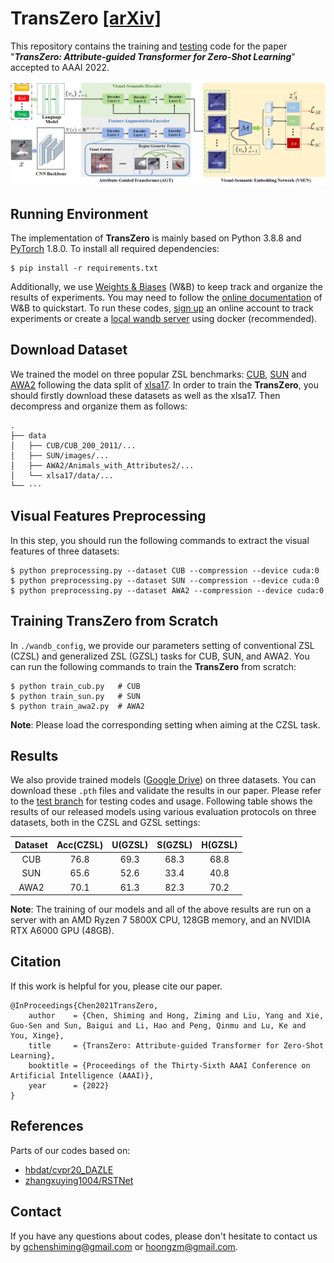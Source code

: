 # TransZero [[arXiv]](https://arxiv.org/pdf/2112.01683.pdf)


This repository contains the training and [testing](https://github.com/shiming-chen/TransZero/tree/test) code for the paper  "***TransZero: Attribute-guided Transformer for Zero-Shot Learning***" accepted to AAAI 2022. 

![](figs/pipeline.png)


## Running Environment
The implementation of **TransZero** is mainly based on Python 3.8.8 and [PyTorch](https://pytorch.org/) 1.8.0. To install all required dependencies:
```
$ pip install -r requirements.txt
```

Additionally, we use [Weights & Biases](https://wandb.ai/site) (W&B) to keep track and organize the results of experiments. You may need to follow the [online documentation](https://docs.wandb.ai/quickstart) of W&B to quickstart. To run these codes, [sign up](https://app.wandb.ai/login?signup=true) an online account to track experiments or create a [local wandb server](https://hub.docker.com/r/wandb/local) using docker (recommended).


## Download Dataset 

We trained the model on three popular ZSL benchmarks: [CUB](http://www.vision.caltech.edu/visipedia/CUB-200-2011.html), [SUN](http://cs.brown.edu/~gmpatter/sunattributes.html) and [AWA2](http://cvml.ist.ac.at/AwA2/) following the data split of [xlsa17](http://datasets.d2.mpi-inf.mpg.de/xian/xlsa17.zip). In order to train the **TransZero**, you should firstly download these datasets as well as the xlsa17. Then decompress and organize them as follows: 
```
.
├── data
│   ├── CUB/CUB_200_2011/...
│   ├── SUN/images/...
│   ├── AWA2/Animals_with_Attributes2/...
│   └── xlsa17/data/...
└── ···
```


## Visual Features Preprocessing

In this step, you should run the following commands to extract the visual features of three datasets:

```
$ python preprocessing.py --dataset CUB --compression --device cuda:0
$ python preprocessing.py --dataset SUN --compression --device cuda:0
$ python preprocessing.py --dataset AWA2 --compression --device cuda:0
```

## Training TransZero from Scratch
In `./wandb_config`, we provide our parameters setting of conventional ZSL (CZSL) and generalized ZSL (GZSL) tasks for CUB, SUN, and AWA2. You can run the following commands to train the **TransZero** from scratch:

```
$ python train_cub.py   # CUB
$ python train_sun.py   # SUN
$ python train_awa2.py  # AWA2
```
**Note**: Please load the corresponding setting when aiming at the CZSL task.

## Results

We also provide trained models ([Google Drive](https://drive.google.com/drive/folders/1WK9pm2eX2Rl4rWqXqe_EZiAM8wWB8yqG?usp=sharing)) on three datasets. You can download these `.pth` files and validate the results in our paper. Please refer to the [test branch](https://github.com/shiming-chen/TransZero/tree/test) for testing codes and usage.
Following table shows the results of our released models using various evaluation protocols on three datasets, both in the CZSL and GZSL settings:

| Dataset | Acc(CZSL) | U(GZSL) | S(GZSL) | H(GZSL) |
| :-----: | :-----: | :-----: | :-----: | :-----: |
| CUB | 76.8 | 69.3 | 68.3 | 68.8 |
| SUN | 65.6 | 52.6 | 33.4 | 40.8 |
| AWA2 | 70.1 | 61.3 | 82.3 | 70.2 |

**Note**:  The training of our models and all of the above results are run on a server with an AMD Ryzen 7 5800X CPU, 128GB memory, and an NVIDIA RTX A6000 GPU (48GB).

## Citation
If this work is helpful for you, please cite our paper.

```
@InProceedings{Chen2021TransZero,
    author    = {Chen, Shiming and Hong, Ziming and Liu, Yang and Xie, Guo-Sen and Sun, Baigui and Li, Hao and Peng, Qinmu and Lu, Ke and You, Xinge},
    title     = {TransZero: Attribute-guided Transformer for Zero-Shot Learning},
    booktitle = {Proceedings of the Thirty-Sixth AAAI Conference on Artificial Intelligence (AAAI)},
    year      = {2022}
}
```

## References
Parts of our codes based on:
* [hbdat/cvpr20_DAZLE](https://github.com/hbdat/cvpr20_DAZLE)
* [zhangxuying1004/RSTNet](https://github.com/zhangxuying1004/RSTNet)

## Contact
If you have any questions about codes, please don't hesitate to contact us by gchenshiming@gmail.com or hoongzm@gmail.com.
